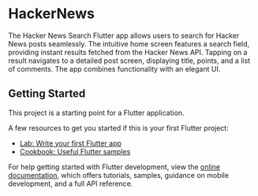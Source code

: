 # HackerNews

The Hacker News Search Flutter app allows users to search for Hacker News posts seamlessly. The intuitive home screen features a search field, providing instant results fetched from the Hacker News API. Tapping on a result navigates to a detailed post screen, displaying title, points, and a list of comments. The app combines functionality with an elegant UI.

## Getting Started

This project is a starting point for a Flutter application.

A few resources to get you started if this is your first Flutter project:

- [Lab: Write your first Flutter app](https://docs.flutter.dev/get-started/codelab)
- [Cookbook: Useful Flutter samples](https://docs.flutter.dev/cookbook)

For help getting started with Flutter development, view the
[online documentation](https://docs.flutter.dev/), which offers tutorials,
samples, guidance on mobile development, and a full API reference.
